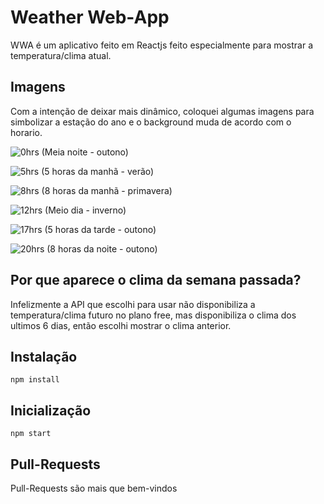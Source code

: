 # Weather Web-App

WWA é um aplicativo feito em Reactjs feito especialmente para mostrar a temperatura/clima atual.

## Imagens

Com a intenção de deixar mais dinâmico, coloquei algumas imagens para simbolizar a estação do ano e o background muda de acordo com o horario.

![0hrs](https://user-images.githubusercontent.com/52038436/113963140-15990c00-97f7-11eb-85d7-7ecf68857d31.png)
(Meia noite - outono)

![5hrs](https://user-images.githubusercontent.com/52038436/113963192-2c3f6300-97f7-11eb-997e-65824e9f00b9.png)
(5 horas da manhã - verão)

![8hrs](https://user-images.githubusercontent.com/52038436/113963227-382b2500-97f7-11eb-9458-d0af37f56d5f.png)
(8 horas da manhã - primavera)

![12hrs](https://user-images.githubusercontent.com/52038436/113963265-4711d780-97f7-11eb-9bb9-a35ab542f345.png)
(Meio dia - inverno)

![17hrs](https://user-images.githubusercontent.com/52038436/113963286-5133d600-97f7-11eb-8cde-8bc04cf25d95.png)
(5 horas da tarde - outono)

![20hrs](https://user-images.githubusercontent.com/52038436/113963327-61e44c00-97f7-11eb-96d5-4a210f307552.png)
(8 horas da noite - outono)



## Por que aparece o clima da semana passada?

Infelizmente a API que escolhi para usar não disponibiliza a temperatura/clima futuro no plano free, mas disponibiliza o clima dos ultimos 6 dias, então escolhi mostrar o clima anterior.

## Instalação

`
npm install
`

## Inicialização

`
npm start
`

## Pull-Requests

Pull-Requests são mais que bem-vindos
